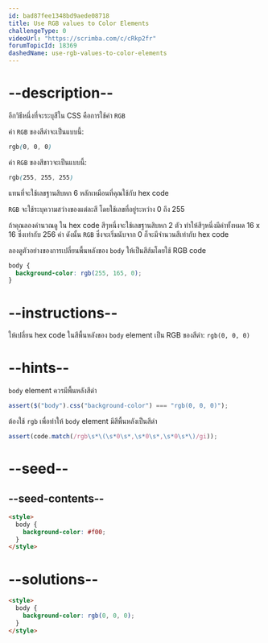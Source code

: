 ```yaml
---
id: bad87fee1348bd9aede08718
title: Use RGB values to Color Elements
challengeType: 0
videoUrl: "https://scrimba.com/c/cRkp2fr"
forumTopicId: 18369
dashedName: use-rgb-values-to-color-elements
---
```


# --description--

อีกวิธีหนึ่งที่จะระบุสีใน CSS คือการใช้ค่า `RGB`

ค่า `RGB` ของสีดำจะเป็นแบบนี้:

```css
rgb(0, 0, 0)
```

ค่า `RGB` ของสีขาวจะเป็นแบบนี้:

```css
rgb(255, 255, 255)
```

แทนที่จะใช้เลขฐานสิบหก 6 หลักเหมือนที่คุณใช้กับ hex code

`RGB` จะใช้ระบุความสว่างของแต่ละสี โดยใช้เลขที่อยู่ระหว่าง 0 ถึง 255

ถ้าคุณลองคำนวณดู ใน hex code สีๆหนึ่งจะใช้เลขฐานสิบหก 2 ตัว ทำให้สีๆหนึ่งมีค่าทั้งหมด 16 x 16 ซึ่งเท่ากับ 256 ค่า
ดังนั้น `RGB` ซึ่งจะเริ่มนับจาก 0 ก็จะมีจำนวนสีเท่ากับ hex code

ลองดูตัวอย่างของการเปลี่ยนพื้นหลังของ `body` ให้เป็นสีส้มโดยใช้ RGB code

```css
body {
  background-color: rgb(255, 165, 0);
}
```

# --instructions--

ให้เปลี่ยน hex code ในสีพื้นหลังของ `body` element เป็น RGB ของสีดำ: `rgb(0, 0, 0)`

# --hints--

`body` element ควรมีพื้นหลังสีดำ

```js
assert($("body").css("background-color") === "rgb(0, 0, 0)");
```

ต้องใช้ `rgb` เพื่อทำให้ `body` element มีสีพื้นหลังเป็นสีดำ

```js
assert(code.match(/rgb\s*\(\s*0\s*,\s*0\s*,\s*0\s*\)/gi));
```

# --seed--

## --seed-contents--

```html
<style>
  body {
    background-color: #f00;
  }
</style>
```

# --solutions--

```html
<style>
  body {
    background-color: rgb(0, 0, 0);
  }
</style>
```

